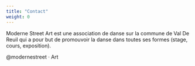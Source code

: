 ```yaml
---
title: "Contact"
weight: 0
---
```

Moderne Street Art est une association de danse sur la commune de Val De Reuil qui a pour but de promouvoir la danse dans toutes ses formes (stage, cours, exposition).

@modernestreet · Art

